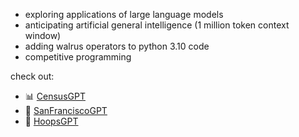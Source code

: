 <!-- [![Veer's GitHub Header](./assets/new-header.png)](https://veerbia.github.io) -->
- exploring applications of large language models 
- anticipating artificial general intelligence (1 million token context window)
- adding walrus operators to python 3.10 code 
- competitive programming 

check out:
- 📊 [CensusGPT](https://censusgpt.com/)
- 🌉 [SanFranciscoGPT](https://sanfranciscogpt.com/)
- 🏀 [HoopsGPT](https://hoopsgpt.ai/)

